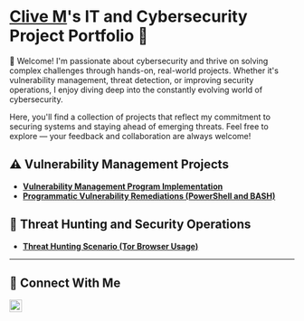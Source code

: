 # <a href="https://www.linkedin.com/in/mclive/">Clive M</a>'s IT and Cybersecurity Project Portfolio 🔐

👋 Welcome!
I'm passionate about cybersecurity and thrive on solving complex challenges through hands-on, real-world projects. Whether it's vulnerability management, threat detection, or improving security operations, I enjoy diving deep into the constantly evolving world of cybersecurity.

Here, you'll find a collection of projects that reflect my commitment to securing systems and staying ahead of emerging threats. Feel free to explore — your feedback and collaboration are always welcome!

## ⚠️ Vulnerability Management Projects

- **[Vulnerability Management Program Implementation](https://#)**
- **[Programmatic Vulnerability Remediations (PowerShell and BASH)](https://#)**

## 🚨 Threat Hunting and Security Operations

- **[Threat Hunting Scenario (Tor Browser Usage)](https://#)**

<hr/>

## 🤳 Connect With Me

[<img align="left" alt="___________ | LinkedIn" width="22px" src="https://cdn.jsdelivr.net/npm/simple-icons@v3/icons/linkedin.svg" />][linkedin]

[linkedin]: https://www.linkedin.com/in/mclive/

<!--
<img width="35" alt="image" src="https://github.com/user-attachments/assets/2f41c7cd-5ea8-4475-b451-a37161b6c3fb"> 
<img width="35" alt="image" src="https://github.com/user-attachments/assets/77649969-9910-4994-8b96-74a116cfb2a8">
-->
